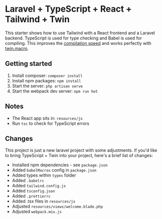 # Laravel + TypeScript + React + Tailwind + Twin

This starter shows how to use Tailwind with a React frontend and a Laravel backend.
TypeScript is used for type checking and Babel is used for compiling. This improves the [compilation speed](https://iamturns.com/typescript-babel/) and works perfectly with [twin.macro](https://github.com/ben-rogerson/twin.macro).

## Getting started

1. Install composer: `composer install`
2. Install npm packages: `npm install`
3. Start the server: `php artisan serve`
4. Start the webpack dev server: `npm run hot`

## Notes

- The React app sits in: `resources/js`
- Run `tsc` to check for TypeScript errors

## Changes

This project is just a new laravel project with some adjustments. If you'd like to bring TypeScript + Twin into your project, here's a brief list of changes:

- Installed npm dependencies - see `package.json`
- Added `babelMacros` config in `package.json`
- Added types within `types` folder
- Added `.babelrc`
- Added `tailwind.config.js`
- Added `tsconfig.json`
- Added `.prettierrc`
- Added .tsx files in `resources/js`
- Adjusted `resources/views/welcome.blade.php`
- Adjusted `webpack.mix.js`
